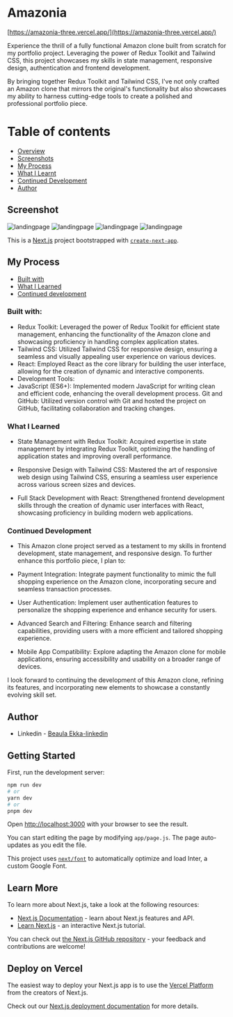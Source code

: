 # Amazonia

[https://amazonia-three.vercel.app/](https://amazonia-three.vercel.app/)

Experience the thrill of a fully functional Amazon clone built from scratch for my portfolio project. Leveraging the power of Redux Toolkit and Tailwind CSS, this project showcases my skills in state management, responsive design, authentication and frontend development.

By bringing together Redux Toolkit and Tailwind CSS, I've not only crafted an Amazon clone that mirrors the original's functionality but also showcases my ability to harness cutting-edge tools to create a polished and professional portfolio piece.

# Table of contents

- [Overview](#overview)
- [Screenshots](#screenshot)
- [My Process](#my-process)
- [What I Learnt](#what-i-learned)
- [Continued Development](#continued-development)
- [Author](#author)

## Screenshot

![landingpage](./public/images/amazonia_4.jpg)
![landingpage](./public/images/amazonia_3.jpeg)
![landingpage](./public/images/amazonia_2.jpeg)
![landingpage](./public/images/amazonia_1.jpeg)

This is a [Next.js](https://nextjs.org/) project bootstrapped with [`create-next-app`](https://github.com/vercel/next.js/tree/canary/packages/create-next-app).

## My Process

- [Built with](#built-with)
- [What I Learned](#what-i-learned)
- [Continued development](#continued-development)

### Built with:

- Redux Toolkit: Leveraged the power of Redux Toolkit for efficient state management, enhancing the functionality of the Amazon clone and showcasing proficiency in handling complex application states.
- Tailwind CSS: Utilized Tailwind CSS for responsive design, ensuring a seamless and visually appealing user experience on various devices.
- React: Employed React as the core library for building the user interface, allowing for the creation of dynamic and interactive components.
- Development Tools:
- JavaScript (ES6+): Implemented modern JavaScript for writing clean and efficient code, enhancing the overall development process.
  Git and GitHub: Utilized version control with Git and hosted the project on GitHub, facilitating collaboration and tracking changes.

### What I Learned

- State Management with Redux Toolkit:
  Acquired expertise in state management by integrating Redux Toolkit, optimizing the handling of application states and improving overall performance.

- Responsive Design with Tailwind CSS:
  Mastered the art of responsive web design using Tailwind CSS, ensuring a seamless user experience across various screen sizes and devices.

- Full Stack Development with React:
  Strengthened frontend development skills through the creation of dynamic user interfaces with React, showcasing proficiency in building modern web applications.

### Continued Development

- This Amazon clone project served as a testament to my skills in frontend development, state management, and responsive design. To further enhance this portfolio piece, I plan to:

- Payment Integration:
  Integrate payment functionality to mimic the full shopping experience on the Amazon clone, incorporating secure and seamless transaction processes.

- User Authentication:
  Implement user authentication features to personalize the shopping experience and enhance security for users.

- Advanced Search and Filtering:
  Enhance search and filtering capabilities, providing users with a more efficient and tailored shopping experience.

- Mobile App Compatibility:
  Explore adapting the Amazon clone for mobile applications, ensuring accessibility and usability on a broader range of devices.

I look forward to continuing the development of this Amazon clone, refining its features, and incorporating new elements to showcase a constantly evolving skill set.

## Author

- Linkedin - [Beaula Ekka-linkedin](https://www.linkedin.com/in/beaula-ekka-favejee-97316558/)

## Getting Started

First, run the development server:

```bash
npm run dev
# or
yarn dev
# or
pnpm dev
```

Open [http://localhost:3000](http://localhost:3000) with your browser to see the result.

You can start editing the page by modifying `app/page.js`. The page auto-updates as you edit the file.

This project uses [`next/font`](https://nextjs.org/docs/basic-features/font-optimization) to automatically optimize and load Inter, a custom Google Font.

## Learn More

To learn more about Next.js, take a look at the following resources:

- [Next.js Documentation](https://nextjs.org/docs) - learn about Next.js features and API.
- [Learn Next.js](https://nextjs.org/learn) - an interactive Next.js tutorial.

You can check out [the Next.js GitHub repository](https://github.com/vercel/next.js/) - your feedback and contributions are welcome!

## Deploy on Vercel

The easiest way to deploy your Next.js app is to use the [Vercel Platform](https://vercel.com/new?utm_medium=default-template&filter=next.js&utm_source=create-next-app&utm_campaign=create-next-app-readme) from the creators of Next.js.

Check out our [Next.js deployment documentation](https://nextjs.org/docs/deployment) for more details.

